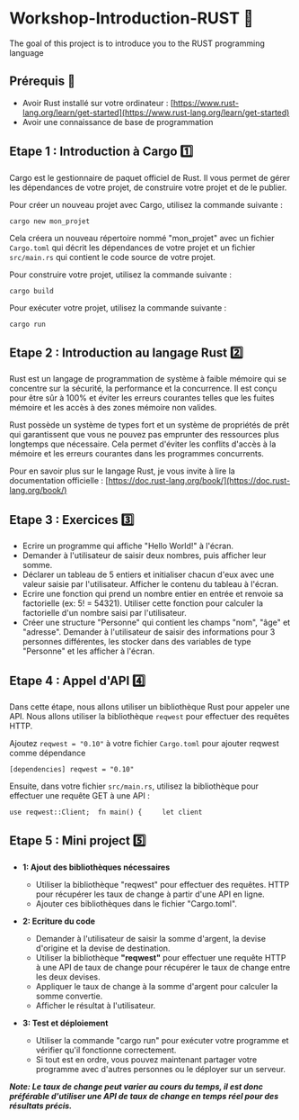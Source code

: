 # Workshop-Introduction-RUST 🦀
The goal of this project is to introduce you to the RUST programming language

## Prérequis 📝

-   Avoir Rust installé sur votre ordinateur : [https://www.rust-lang.org/learn/get-started](https://www.rust-lang.org/learn/get-started)
-   Avoir une connaissance de base de programmation

## Etape 1 : Introduction à Cargo 1️⃣

Cargo est le gestionnaire de paquet officiel de Rust. Il vous permet de gérer les dépendances de votre projet, de construire votre projet et de le publier.

Pour créer un nouveau projet avec Cargo, utilisez la commande suivante :

`cargo new mon_projet`

Cela créera un nouveau répertoire nommé "mon_projet" avec un fichier `Cargo.toml` qui décrit les dépendances de votre projet et un fichier `src/main.rs` qui contient le code source de votre projet.

Pour construire votre projet, utilisez la commande suivante :

`cargo build`

Pour exécuter votre projet, utilisez la commande suivante :

`cargo run`

## Etape 2 : Introduction au langage Rust 2️⃣

Rust est un langage de programmation de système à faible mémoire qui se concentre sur la sécurité, la performance et la concurrence. Il est conçu pour être sûr à 100% et éviter les erreurs courantes telles que les fuites mémoire et les accès à des zones mémoire non valides.

Rust possède un système de types fort et un système de propriétés de prêt qui garantissent que vous ne pouvez pas emprunter des ressources plus longtemps que nécessaire. Cela permet d'éviter les conflits d'accès à la mémoire et les erreurs courantes dans les programmes concurrents.

Pour en savoir plus sur le langage Rust, je vous invite à lire la documentation officielle : [https://doc.rust-lang.org/book/](https://doc.rust-lang.org/book/)

## Etape 3 : Exercices 3️⃣

- Ecrire un programme qui affiche "Hello World!" à l'écran.
- Demander à l'utilisateur de saisir deux nombres, puis afficher leur somme.
- Déclarer un tableau de 5 entiers et initialiser chacun d'eux avec une valeur saisie par l'utilisateur. Afficher le contenu du tableau à l'écran.
- Ecrire une fonction qui prend un nombre entier en entrée et renvoie sa factorielle (ex: 5! = 54321). Utiliser cette fonction pour calculer la factorielle d'un nombre saisi par l'utilisateur.
- Créer une structure "Personne" qui contient les champs "nom", "âge" et "adresse". Demander à l'utilisateur de saisir des informations pour 3 personnes différentes, les stocker dans des variables de type "Personne" et les afficher à l'écran.

## Etape 4 : Appel d'API 4️⃣

Dans cette étape, nous allons utiliser un bibliothèque Rust pour appeler une API. Nous allons utiliser la bibliothèque `reqwest` pour effectuer des requêtes HTTP.

Ajoutez `reqwest = "0.10"` à votre fichier `Cargo.toml` pour ajouter reqwest comme dépendance

`[dependencies] reqwest = "0.10"`

Ensuite, dans votre fichier `src/main.rs`, utilisez la bibliothèque pour effectuer une requête GET à une API :

`use reqwest::Client;  fn main() {     let client`

## Etape 5 : Mini project 5️⃣

- **1: Ajout des bibliothèques nécessaires**
    - Utiliser la bibliothèque "reqwest" pour effectuer des requêtes. HTTP pour récupérer les taux de change à partir d'une API en ligne.
    - Ajouter ces bibliothèques dans le fichier "Cargo.toml".

- **2: Ecriture du code**
    - Demander à l'utilisateur de saisir la somme d'argent, la devise d'origine et la devise de destination.
    - Utiliser la bibliothèque **"reqwest"** pour effectuer une requête HTTP à une API de taux de change pour récupérer le taux de change entre les deux devises.
    - Appliquer le taux de change à la somme d'argent pour calculer la somme convertie.
    - Afficher le résultat à l'utilisateur.

- **3: Test et déploiement**
    - Utiliser la commande "cargo run" pour exécuter votre programme et vérifier qu'il fonctionne correctement.
    - Si tout est en ordre, vous pouvez maintenant partager votre programme avec d'autres personnes ou le déployer sur un serveur.

***Note: Le taux de change peut varier au cours du temps, il est donc préférable d'utiliser une API de taux de change en temps réel pour des résultats précis.***